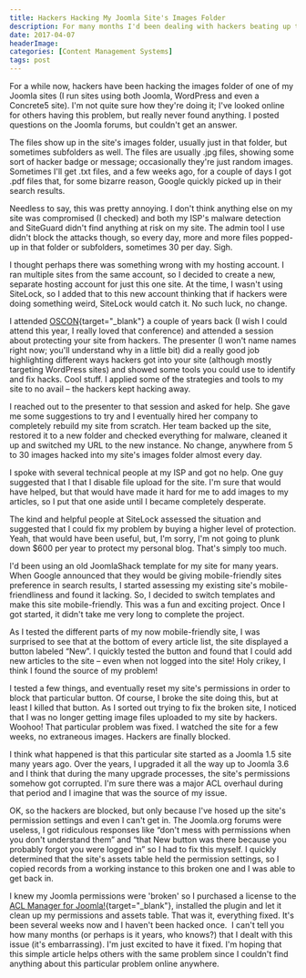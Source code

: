 ```yaml
---
title: Hackers Hacking My Joomla Site's Images Folder
description: For many months I'd been dealing with hackers beating up this site (when it ran on Joomla); this article describes how it locked it down and stopped the hacking.
date: 2017-04-07
headerImage: 
categories: [Content Management Systems]
tags: post
---
```


For a while now, hackers have been hacking the images folder of one of my Joomla sites (I run sites using both Joomla, WordPress and even a Concrete5 site). I'm not quite sure how they're doing it; I've looked online for others having this problem, but really never found anything. I posted questions on the Joomla forums, but couldn't get an answer.

The files show up in the site's images folder, usually just in that folder, but sometimes subfolders as well. The files are usually .jpg files, showing some sort of hacker badge or message; occasionally they're just random images. Sometimes I'll get .txt files, and a few weeks ago, for a couple of days I got .pdf files that, for some bizarre reason, Google quickly picked up in their search results.

Needless to say, this was pretty annoying. I don't think anything else on my site was compromised (I checked) and both my ISP's malware detection and SiteGuard didn't find anything at risk on my site. The admin tool I use didn't block the attacks though, so every day, more and more files popped-up in that folder or subfolders, sometimes 30 per day. Sigh.

I thought perhaps there was something wrong with my hosting account. I ran multiple sites from the same account, so I decided to create a new, separate hosting account for just this one site. At the time, I wasn't using SiteLock, so I added that to this new account thinking that if hackers were doing something weird, SiteLock would catch it. No such luck, no change.

I attended [OSCON](https://conferences.oreilly.com/oscon/oscon-tx){target="_blank"} a couple of years back (I wish I could attend this year, I really loved that conference) and attended a session about protecting your site from hackers. The presenter (I won't name names right now; you'll understand why in a little bit) did a really good job highlighting different ways hackers got into your site (although mostly targeting WordPress sites) and showed some tools you could use to identify and fix hacks. Cool stuff. I applied some of the strategies and tools to my site to no avail – the hackers kept hacking away.

I reached out to the presenter to that session and asked for help. She gave me some suggestions to try and I eventually hired her company to completely rebuild my site from scratch. Her team backed up the site, restored it to a new folder and checked everything for malware, cleaned it up and switched my URL to the new instance. No change, anywhere from 5 to 30 images hacked into my site's images folder almost every day.

I spoke with several technical people at my ISP and got no help. One guy suggested that I that I disable file upload for the site. I'm sure that would have helped, but that would have made it hard for me to add images to my articles, so I put that one aside until I became completely desperate.

The kind and helpful people at SiteLock assessed the situation and suggested that I could fix my problem by buying a higher level of protection. Yeah, that would have been useful, but, I'm sorry, I'm not going to plunk down $600 per year to protect my personal blog. That's simply too much.

I'd been using an old JoomlaShack template for my site for many years. When Google announced that they would be giving mobile-friendly sites preference in search results, I started assessing my existing site's mobile-friendliness and found it lacking. So, I decided to switch templates and make this site mobile-friendly. This was a fun and exciting project. Once I got started, it didn't take me very long to complete the project.

As I tested the different parts of my now mobile-friendly site, I was surprised to see that at the bottom of every article list, the site displayed a button labeled “New”. I quickly tested the button and found that I could add new articles to the site – even when not logged into the site! Holy crikey, I think I found the source of my problem!

I tested a few things, and eventually reset my site's permissions in order to block that particular button. Of course, I broke the site doing this, but at least I killed that button. As I sorted out trying to fix the broken site, I noticed that I was no longer getting image files uploaded to my site by hackers. Woohoo! That particular problem was fixed. I watched the site for a few weeks, no extraneous images. Hackers are finally blocked.

I think what happened is that this particular site started as a Joomla 1.5 site many years ago. Over the years, I upgraded it all the way up to Joomla 3.6 and I think that during the many upgrade processes, the site's permissions somehow got corrupted. I'm sure there was a major ACL overhaul during that period and I imagine that was the source of my issue.

OK, so the hackers are blocked, but only because I've hosed up the site's permission settings and even I can't get in. The Joomla.org forums were useless, I got ridiculous responses like “don't mess with permissions when you don't understand them” and “that New button was there because you probably forgot you were logged in” so I had to fix this myself. I quickly determined that the site's assets table held the permission settings, so I copied records from a working instance to this broken one and I was able to get back in.

I knew my Joomla permissions were 'broken' so I purchased a license to the [ACL Manager for Joomla!](https://www.aclmanager.net){target="_blank"}, installed the plugin and let it clean up my permissions and assets table. That was it, everything fixed. It's been several weeks now and I haven't been hacked once.  I can't tell you how many months (or perhaps is it years, who knows?) that I dealt with this issue (it's embarrassing). I'm just excited to have it fixed. I'm hoping that this simple article helps others with the same problem since I couldn't find anything about this particular problem online anywhere.

